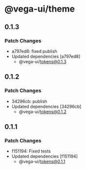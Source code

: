 # @vega-ui/theme

## 0.1.3

### Patch Changes

- a797ed8: fixed publish
- Updated dependencies [a797ed8]
  - @vega-ui/tokens@0.1.3

## 0.1.2

### Patch Changes

- 34296cb: publish
- Updated dependencies [34296cb]
  - @vega-ui/tokens@0.1.2

## 0.1.1

### Patch Changes

- f151194: Fixed tests
- Updated dependencies [f151194]
  - @vega-ui/tokens@0.1.1
